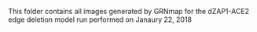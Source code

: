 This folder contains all images generated by GRNmap for the dZAP1-ACE2 edge deletion model run performed on Janaury 22, 2018
